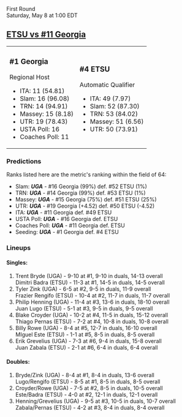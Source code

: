 First Round  
Saturday, May 8 at 1:00 EDT
## [ETSU vs #11 Georgia](https://www.ncaa.com/game/5833390) 

<table><tr><td>  

### #1 Georgia  

Regional Host  
- ITA: 11 (54.81)  
- Slam: 16 (96.08)  
- TRN: 14 (94.91)  
- Massey: 15 (8.18)  
- UTR: 19 (78.43)  
- USTA Poll: 16  
- Coaches Poll: 11  

</td><td>  

### #4 ETSU  

Automatic Qualifier  
- ITA: 49 (7.97)  
- Slam: 52 (87.30)  
- TRN: 53 (84.02)  
- Massey: 51 (6.56)  
- UTR: 50 (73.91)  

</td></tr></table>  

 ### Predictions  

Ranks listed here are the metric's ranking within the field of 64:  
- Slam: ***UGA*** - #16 Georgia (99%) def. #52 ETSU (1%)  
- TRN: ***UGA*** - #14 Georgia (99%) def. #53 ETSU (1%)  
- Massey: ***UGA*** - #15 Georgia (75%) def. #51 ETSU (25%)  
- UTR: ***UGA*** - #19 Georgia (+4.52) def. #50 ETSU (-4.52)  
- ITA: ***UGA*** - #11 Georgia def. #49 ETSU  
- USTA Poll: ***UGA*** - #16 Georgia def. ETSU  
- Coaches Poll: ***UGA*** - #11 Georgia def. ETSU  
- Seeding: ***UGA*** - #1 Georgia def. #4 ETSU  

 ### Lineups  

 #### Singles:  
1. Trent Bryde (UGA) - 9-10 at #1, 9-10 in duals, 14-13 overall  
  Dimitri Badra (ETSU) - 11-3 at #1, 14-5 in duals, 14-5 overall
2. Tyler Zink (UGA) - 6-5 at #2, 9-5 in duals, 11-9 overall  
  Frazier Rengifo (ETSU) - 10-4 at #2, 11-7 in duals, 11-7 overall
3. Philip Henning (UGA) - 11-4 at #3, 13-6 in duals, 18-10 overall  
  Juan Lugo (ETSU) - 5-1 at #3, 9-5 in duals, 9-5 overall
4. Blake Croyder (UGA) - 10-2 at #4, 11-5 in duals, 15-12 overall  
  Thiago Pernas (ETSU) - 7-2 at #4, 10-8 in duals, 10-8 overall
5. Billy Rowe (UGA) - 8-4 at #5, 12-7 in duals, 16-10 overall  
  MIguel Este (ETSU) - 1-1 at #5, 8-5 in duals, 8-5 overall
6. Erik Grevelius (UGA) - 7-3 at #6, 9-4 in duals, 15-8 overall  
  Juan Zabala (ETSU) - 2-1 at #6, 6-4 in duals, 6-4 overall

 #### Doubles:  
1. Bryde/Zink (UGA) - 8-4 at #1, 8-4 in duals, 13-6 overall  
  Lugo/Rengifo (ETSU) - 8-5 at #1, 8-5 in duals, 8-5 overall
2. Croyder/Rowe (UGA) - 7-5 at #2, 8-5 in duals, 10-5 overall  
  Este/Badra (ETSU) - 4-0 at #2, 12-1 in duals, 12-1 overall
3. Henning/Grevelius (UGA) - 9-5 at #3, 10-5 in duals, 10-7 overall  
  Zabala/Pernas (ETSU) - 4-2 at #3, 8-4 in duals, 8-4 overall